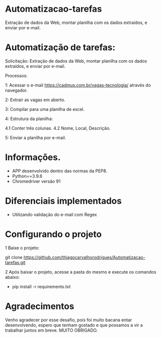 # Automatizacao-tarefas
Extração de dados da Web, montar planilha com os dados extraídos, e enviar por e-mail.


# Automatização de tarefas:

Solicitação: 
Extração de dados da Web, montar planilha com os dados extraídos, e enviar por e-mail.

Processos:

1: Acessar o e-mail https://cadmus.com.br/vagas-tecnologia/ através do navegador.

2: Extrair as vagas em aberto.

3: Compilar para uma planilha de excel.

4: Estrutura da planilha:

4.1 Conter três colunas.
4.2 Nome, Local, Descrição.

5: Enviar a planilha por e-mail. 


# Informações.

* APP desenvolvido dentro das normas da PEP8.
* Python==3.9.6
* Chromedriver versão 91


# Diferenciais implementados
* Utilizando validação do e-mail com Regex 


# Configurando o projeto

1 Baixe o projeto:

git clone https://github.com/thiagocarvalhorodrigues/Automatizacao-tarefas.git


2 Após baixar o projeto, acesse a pasta do mesmo e execute os comandos abaixo:
* pip install -r requirements.txt



# Agradecimentos
 
 Venho agradecer por esse desafio, pois foi muito bacana entar desenvolvendo, espero que tenham gostado 
 e que possamos a vir a trabalhar juntos em breve.
 MUITO OBRIGADO.






